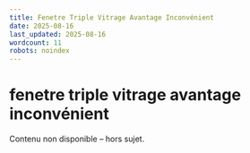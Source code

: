 ```yaml
---
title: Fenetre Triple Vitrage Avantage Inconvénient
date: 2025-08-16
last_updated: 2025-08-16
wordcount: 11
robots: noindex
---
```


# fenetre triple vitrage avantage inconvénient

Contenu non disponible – hors sujet.